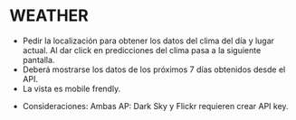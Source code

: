 # WEATHER
- Pedir la localización para obtener los datos del clima del día y lugar actual. Al dar click en predicciones del clima pasa a la siguiente pantalla.
- Deberá mostrarse los datos de los próximos 7 días obtenidos desde el API.
- La vista es mobile frendly.

* Consideraciones:
Ambas AP: Dark Sky y Flickr requieren crear API key.
